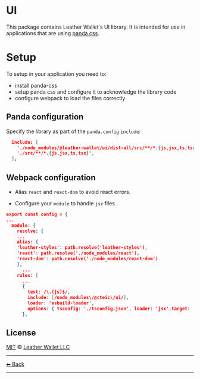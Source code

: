 # UI

This package contains Leather Wallet's UI library. It is intended for use in applications that are using [panda css](https://panda-css.com/).

# Setup

To setup in your application you need to:

- install panda-css
- setup panda css and configure it to acknowledge the library code
- configure webpack to load the files correctly

## Panda configuration

Specify the library as part of the `panda.config` `include`:

```json
  include: [
    './node_modules/@leather-wallet/ui/dist-all/src/**/*.{js,jsx,ts,tsx}',
    './src/**/*.{js,jsx,ts,tsx}',
  ],
```

## Webpack configuration

- Alias `react` and `react-dom` to avoid react errors.

- Configure your `module` to handle `jsx` files

```json
export const config = {
...
  module: {
    resolve: {
    ...
    alias: {
    'leather-styles': path.resolve('leather-styles'),
    'react': path.resolve('./node_modules/react'),
    'react-dom': path.resolve('./node_modules/react-dom')
    },
      ...
    rules: [
      ...
      {
        test: /\.(js)$/,
        include: [/node_modules\/@cteic\/ui/],
        loader: 'esbuild-loader',
        options: { tsconfig: './tsconfig.json', loader: 'jsx',target: 'es2020' },
      },

```

## License

[MIT](../../LICENSE) © [Leather Wallet LLC](https://github.com/leather-io/mono)

---

[⬅ Back](../../README.md)

---
